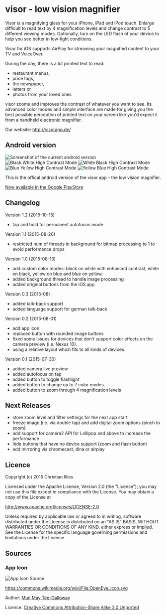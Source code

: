 # visor - low vision magnifier

Visor is a magnifying glass for your iPhone, iPad and iPod touch.
Enlarge difficult to read text by 4 magnification levels and change contrast
to 5 different viewing modes. Optionally, turn on the LED flash of
your device to help you see better in low-light conditions.

Visor for iOS supports AirPlay for streaming
your magnified content to your TV and VoiceOver.

During the day, there is a lot printed text to read:

- restaurant menus,
- price tags,
- the newspaper,
- letters or
- photos from your loved ones

visor zooms and improves the contrast of whatever you want to see.
Its advanced color modes and simple interface are made for giving
you the best possible perception of printed text on your screen
like you'd expect it from a handheld electronic magnifier.

Our website: http://visorapp.de/

## Android version

![Screenshot of the current android version](https://christian-illies.info/upload/visor-screenshot-v1.0-normal.png)
![Black White High Contrast Mode](https://christian-illies.info/upload/visor-screenshot-v1.0-b-w.png)
![White Black High Contrast Mode](https://christian-illies.info/upload/visor-screenshot-v1.0-w-b.png)
![Blue Yellow High Contrast Mode](https://christian-illies.info/upload/visor-screenshot-v1.0-b-y.png)
![Yellow Blue High Contrast Mode](https://christian-illies.info/upload/visor-screenshot-v1.0-y-b.png)

This is the offical android version of the visor app - the low vision magnifier.

[Now available in the Google PlayStore](https://play.google.com/store/apps/details?id=de.visorapp.visor)

## Changelog

Version 1.2 (2015-10-15)

- tap and hold for permanent autofocus mode

Version 1.1 (2015-08-20)

- restricted num of threads in background for bitmap processing to 1 to avoid performance drops

Version 1.0 (2015-08-13)

- add custom color modes: black on white with enhanced contrast,
  white on black, yellow on blue and blue on yellow.
- added background thread to handle image processing
- added original buttons from the iOS app

Version 0.3 (2015-08)

- added talk-back support
- added language support for german talk-back

Version 0.2 (2015-08-01)

- add app icon
- replaced button with rounded image buttons
- fixed some issues for devices that don't support color effects on the camera preview (i.e. Nexus 10).
- using a relative layout which fits to all kinds of devices.

Version 0.1 (2015-07-30)

- added camera live preview
- added autofocus on tap
- added button to toggle flashlight
- added button to change up to 7 color modes.
- added button to zoom through 4 magnification levels

## Next Releases

- store zoom level and filter settings for the next app start
- freeze image (i.e. via double tap) and add digital zoom options (pinch to zoom)
- add support for camera2 API for Lollipop and above to increase the performance
- hide buttons that have no device support (zoom and flash button)
- add mirroring via chromecast, dlna or airplay

## Licence

Copyright (c) 2015 Christian Illies

Licensed under the Apache License, Version 2.0 (the "License");
you may not use this file except in compliance with the License.
You may obtain a copy of the License at

http://www.apache.org/licenses/LICENSE-2.0

Unless required by applicable law or agreed to in writing, software
distributed under the License is distributed on an "AS IS" BASIS,
WITHOUT WARRANTIES OR CONDITIONS OF ANY KIND, either express or implied.
See the License for the specific language governing permissions and
limitations under the License.

## Sources

### App Icon

![App Icon Source](https://upload.wikimedia.org/wikipedia/commons/0/0e/OpenEye_icon.svg)

https://commons.wikimedia.org/wiki/File:OpenEye_icon.svg

Author: [Mun May Tee-Galloway](http://ow.ly/QW51D)

Licence: [Creative Commons Attribution-Share Alike 3.0 Unported](https://creativecommons.org/licenses/by-sa/3.0/deed.en)
